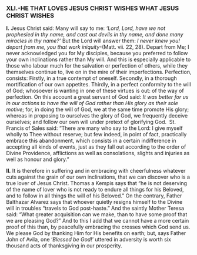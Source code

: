 
### XLI.-HE THAT LOVES JESUS CHRIST WISHES WHAT JESUS CHRIST WISHES

**I\.** Jesus Christ said: Many will say to me: _‘Lord, Lord, have we not prophesied in thy name, and cast out devils in thy name, and done many miracles in thy name?’_ But the Lord will answer them: _I never knew you! depart from me, you that work iniquity_-(Matt. vii. 22, 28). Depart from Me; I never acknowledged you for My disciples, because you preferred to follow your own inclinations rather than My will. And this is especially applicable to those who labour much for the salvation or perfection of others, while they themselves continue to, live on in the mire of their imperfections. Perfection, consists: Firstly, in a true contempt of oneself. Secondly, in a thorough mortification of our own appetites. Thirdly, in a perfect conformity to the will of God; whosoever is wanting in one of these virtues is out: of the way of perfection. On this account a great servant of God said: _It was better for us in our actions to have the will of God rather than His glory as their sole motive_; for, in doing the will of God, we at the same time promote His glory; whereas in proposing to ourselves the glory of God, we frequently deceive ourselves; and follow our own will under pretext of glorifying God.  St. Francis of Sales said: “There are many who say to the Lord: I give myself wholly to Thee without reserve; but few indeed, in point of fact, practically embrace this abandonment, which consists in a certain indifference in accepting all kinds of events, just as they fall out according to the order of Divine Providence, afflictions as well as consolations, slights and injuries as well as honour and glory.”

**II\.** It is therefore in suffering and in embracing with cheerfulness whatever cuts against the grain of our own inclinations, that we can discover who is a true lover of Jesus Christ. Thomas a Kempis says that “he is not deserving of the name of lover who is not ready to endure all things for his Beloved, and to follow in all things the will of his Beloved.” On the contrary, Father Balthazar Alvarez says that whoever quietly resigns himself to the Divine will in troubles “travels to God post-haste.” And the saintly Mother Teresa said: “What greater acquisition can we make, than to have some proof that we are pleasing God?” And to this I add that we cannot have a more certain proof of this than, by peacefully embracing the crosses which God send us. We please God by thanking Him for His benefits on earth; but, says Father John of Avila, one ‘_Blessed be God_!’ uttered in adversity is worth six thousand acts of thanksgiving in our prosperity.


